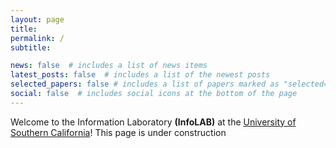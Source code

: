 ```yaml
---
layout: page
title:
permalink: /
subtitle: 

news: false  # includes a list of news items
latest_posts: false  # includes a list of the newest posts
selected_papers: false # includes a list of papers marked as "selected={true}"
social: false  # includes social icons at the bottom of the page
---
```


Welcome to the Information Laboratory <b>(InfoLAB)</b> at the [University of Southern California](usc.edu)!
This page is under construction